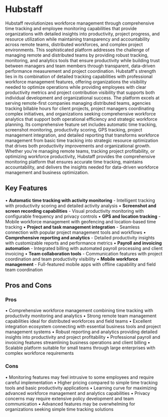# Hubstaff

Hubstaff revolutionizes workforce management through comprehensive time tracking and employee monitoring capabilities that provide organizations with detailed insights into productivity, project progress, and resource utilization while maintaining transparency and accountability across remote teams, distributed workforces, and complex project environments. This sophisticated platform addresses the challenge of managing remote and distributed teams by providing robust tracking, monitoring, and analytics tools that ensure productivity while building trust between managers and team members through transparent, data-driven performance measurement and project coordination. Hubstaff's strength lies in its combination of detailed tracking capabilities with professional workforce management features, offering organizations the visibility needed to optimize operations while providing employees with clear productivity metrics and project contribution visibility that supports both individual development and organizational success. The platform excels at serving remote-first companies managing distributed teams, agencies tracking billable hours for client projects, project managers coordinating complex initiatives, and organizations seeking comprehensive workforce analytics that support both operational efficiency and strategic workforce planning. Its comprehensive feature set includes automatic time tracking, screenshot monitoring, productivity scoring, GPS tracking, project management integration, and detailed reporting that transforms workforce management from basic time tracking into strategic resource optimization that drives both productivity improvements and organizational growth. Whether you're managing remote teams, tracking project profitability, or optimizing workforce productivity, Hubstaff provides the comprehensive monitoring platform that ensures accurate time tracking, maintains accountability, and delivers the insights needed for data-driven workforce management and business optimization.

## Key Features

• **Automatic time tracking with activity monitoring** - Intelligent tracking with productivity scoring and detailed activity analysis
• **Screenshot and screen recording capabilities** - Visual productivity monitoring with configurable frequency and privacy controls
• **GPS and location tracking** - Mobile workforce management with geofencing and location-based time tracking
• **Project and task management integration** - Seamless connection with popular project management tools and workflows
• **Comprehensive reporting and analytics** - Detailed productivity insights with customizable reports and performance metrics
• **Payroll and invoicing automation** - Integrated billing with automated payroll processing and client invoicing
• **Team collaboration tools** - Communication features with project coordination and team productivity visibility
• **Mobile workforce management** - Full-featured mobile apps with offline capability and field team coordination

## Pros and Cons

### Pros
• Comprehensive workforce management combining time tracking with productivity monitoring and analytics
• Strong remote team management capabilities ideal for distributed workforces and field teams
• Excellent integration ecosystem connecting with essential business tools and project management systems
• Robust reporting and analytics providing detailed insights into productivity and project profitability
• Professional payroll and invoicing features streamlining business operations and client billing
• Scalable platform suitable for small teams through large enterprises with complex workforce requirements

### Cons
• Monitoring features may feel intrusive to some employees and require careful implementation
• Higher pricing compared to simple time tracking tools and basic productivity applications
• Learning curve for maximizing advanced workforce management and analytics capabilities
• Privacy concerns may require extensive policy development and team communication
• Advanced features may be overwhelming for organizations seeking simple time tracking solutions